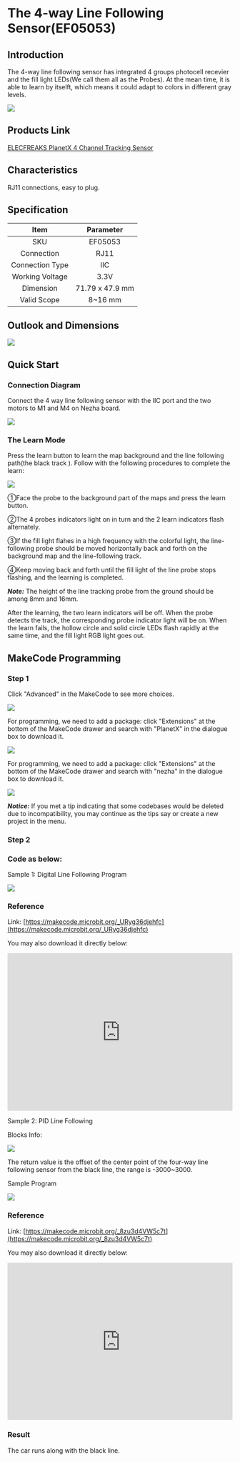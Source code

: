 # The 4-way Line Following Sensor(EF05053)

## Introduction

The 4-way line following sensor has integrated 4 groups photocell recevier and the fill light LEDs(We call them all as the Probes). At the mean time, it is able to learn by itselft, which means it could adapt to colors in different gray levels. 

![](./images/05053_01.png)

## Products Link

[ELECFREAKS PlanetX 4 Channel Tracking Sensor](https://www.elecfreaks.com/planetx-4-channel-tracking.html)

## Characteristics

RJ11 connections,  easy to plug. 

## Specification


Item | Parameter 
:-: | :-:  
SKU|EF05053
Connection|RJ11
Connection Type|IIC
Working Voltage|3.3V
Dimension|71.79 x 47.9 mm
Valid Scope|8~16 mm




## Outlook and Dimensions 


![](./images/05053_02.png)


## Quick Start

### Connection Diagram 

Connect the 4 way line following sensor with the IIC port and the two motors to M1 and M4 on Nezha board. 

![](./images/05053_03.png)

### The Learn Mode

Press the learn button to learn the map background and the line following path(the black track ). Follow with the following procedures to complete the learn: 

![](./images/05053_04.png)

①Face the probe to the background part of the maps and press the learn button. 

②The 4 probes indicators light on in turn and the 2 learn indicators flash alternately. 

③If the fill light flahes in a high frequency with the colorful light, the line-following probe should be moved horizontally back and forth on the background map and the line-following track.

④Keep moving back and forth until the fill light of the line probe stops flashing, and the learning is completed.

***Note:*** The height of the line tracking probe from the ground should be among 8mm and 16mm.

After the learning, the two learn indicators will be off. When the probe detects the track, the corresponding probe indicator light will be on. When the learn fails, the hollow circle and solid circle LEDs flash rapidly at the same time, and the fill light RGB light goes out.

## MakeCode Programming


### Step 1
Click "Advanced" in the MakeCode to see more choices.

![](./images/05001_04.png)

For programming, we need to add a package: click "Extensions" at the bottom of the MakeCode drawer and search with "PlanetX" in the dialogue box to download it. 

![](./images/05001_05.png)

For programming, we need to add a package: click "Extensions" at the bottom of the MakeCode drawer and search with "nezha" in the dialogue box to download it. 

![](./images/05053_05.png)

***Notice:*** If you met a tip indicating that some codebases would be deleted due to incompatibility, you may continue as the tips say or create a new project in the menu. 

### Step 2

### Code as below:

 Sample 1: Digital Line Following Program

![](./images/05053_06.png)


### Reference
Link: [https://makecode.microbit.org/_URyg36djehfc](https://makecode.microbit.org/_URyg36djehfc)

You may also download it directly below:

<div style="position:relative;height:0;padding-bottom:70%;overflow:hidden;"><iframe style="position:absolute;top:0;left:0;width:100%;height:100%;" src="https://makecode.microbit.org/#pub:_URyg36djehfc" frameborder="0" sandbox="allow-popups allow-forms allow-scripts allow-same-origin"></iframe></div>  


Sample 2: PID Line Following 

Blocks Info:

![](./images/05053_08.png)

The return value is the offset of the center point of the four-way line following sensor from the black line, the range is -3000~3000.

Sample Program

![](./images/05053_07.png)


### Reference
Link: [https://makecode.microbit.org/_8zu3d4VW5c7t](https://makecode.microbit.org/_8zu3d4VW5c7t)

You may also download it directly below:

<div style="position:relative;height:0;padding-bottom:70%;overflow:hidden;"><iframe style="position:absolute;top:0;left:0;width:100%;height:100%;" src="https://makecode.microbit.org/#pub:_8zu3d4VW5c7t" frameborder="0" sandbox="allow-popups allow-forms allow-scripts allow-same-origin"></iframe></div>  


### Result
The car runs along with the black line. 

